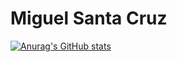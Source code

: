 # Miguel Santa Cruz

[![Anurag's GitHub stats](https://github-readme-stats.vercel.app/api?username=MiguelSantaCruz&count_private=true&show_icons=true)](https://github.com/anuraghazra/github-readme-stats)
